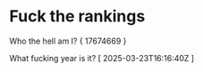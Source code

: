 # Fuck the rankings

Who the hell am I?
{ 17674669 }

What fucking year is it?
[ 2025-03-23T16:16:40Z ]
